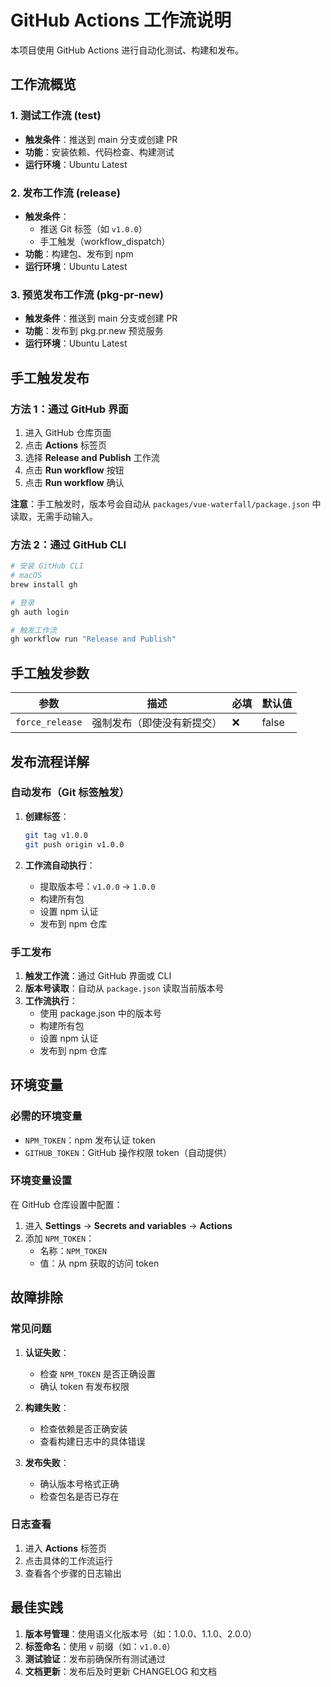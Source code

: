 # GitHub Actions 工作流说明

本项目使用 GitHub Actions 进行自动化测试、构建和发布。

## 工作流概览

### 1. 测试工作流 (test)
- **触发条件**：推送到 main 分支或创建 PR
- **功能**：安装依赖、代码检查、构建测试
- **运行环境**：Ubuntu Latest

### 2. 发布工作流 (release)
- **触发条件**：
  - 推送 Git 标签（如 `v1.0.0`）
  - 手工触发（workflow_dispatch）
- **功能**：构建包、发布到 npm
- **运行环境**：Ubuntu Latest

### 3. 预览发布工作流 (pkg-pr-new)
- **触发条件**：推送到 main 分支或创建 PR
- **功能**：发布到 pkg.pr.new 预览服务
- **运行环境**：Ubuntu Latest

## 手工触发发布

### 方法 1：通过 GitHub 界面

1. 进入 GitHub 仓库页面
2. 点击 **Actions** 标签页
3. 选择 **Release and Publish** 工作流
4. 点击 **Run workflow** 按钮
5. 点击 **Run workflow** 确认

**注意**：手工触发时，版本号会自动从 `packages/vue-waterfall/package.json` 中读取，无需手动输入。

### 方法 2：通过 GitHub CLI

```bash
# 安装 GitHub CLI
# macOS
brew install gh

# 登录
gh auth login

# 触发工作流
gh workflow run "Release and Publish"
```

## 手工触发参数

| 参数 | 描述 | 必填 | 默认值 |
|------|------|------|--------|
| `force_release` | 强制发布（即使没有新提交） | ❌ | false |

## 发布流程详解

### 自动发布（Git 标签触发）

1. **创建标签**：
   ```bash
   git tag v1.0.0
   git push origin v1.0.0
   ```

2. **工作流自动执行**：
   - 提取版本号：`v1.0.0` → `1.0.0`
   - 构建所有包
   - 设置 npm 认证
   - 发布到 npm 仓库

### 手工发布

1. **触发工作流**：通过 GitHub 界面或 CLI
2. **版本号读取**：自动从 `package.json` 读取当前版本号
3. **工作流执行**：
   - 使用 package.json 中的版本号
   - 构建所有包
   - 设置 npm 认证
   - 发布到 npm 仓库

## 环境变量

### 必需的环境变量

- `NPM_TOKEN`：npm 发布认证 token
- `GITHUB_TOKEN`：GitHub 操作权限 token（自动提供）

### 环境变量设置

在 GitHub 仓库设置中配置：

1. 进入 **Settings** → **Secrets and variables** → **Actions**
2. 添加 `NPM_TOKEN`：
   - 名称：`NPM_TOKEN`
   - 值：从 npm 获取的访问 token

## 故障排除

### 常见问题

1. **认证失败**：
   - 检查 `NPM_TOKEN` 是否正确设置
   - 确认 token 有发布权限

2. **构建失败**：
   - 检查依赖是否正确安装
   - 查看构建日志中的具体错误

3. **发布失败**：
   - 确认版本号格式正确
   - 检查包名是否已存在

### 日志查看

1. 进入 **Actions** 标签页
2. 点击具体的工作流运行
3. 查看各个步骤的日志输出

## 最佳实践

1. **版本号管理**：使用语义化版本号（如：1.0.0、1.1.0、2.0.0）
2. **标签命名**：使用 `v` 前缀（如：`v1.0.0`）
3. **测试验证**：发布前确保所有测试通过
4. **文档更新**：发布后及时更新 CHANGELOG 和文档

